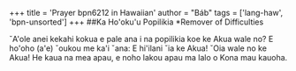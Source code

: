 +++
title = 'Prayer bpn6212 in Hawaiian'
author = "Báb"
tags = ['lang-haw', 'bpn-unsorted']
+++
##Ka Ho'oku'u Popilikia
*Remover of Difficulties

ˇA'ole anei kekahi kokua e pale ana i na popilikia koe ke Akua wale no?
E ho'oho (a'e) ˇoukou me ka'i ˇana: E hi'ilani ˇia ke Akua! ˇOia wale no ke Akua! He kaua na mea apau, e noho lakou apau ma lalo o Kona mau kauoha.
